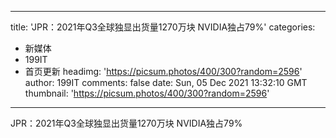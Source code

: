 
---
title: 'JPR：2021年Q3全球独显出货量1270万块 NVIDIA独占79%'
categories: 
 - 新媒体
 - 199IT
 - 首页更新
headimg: 'https://picsum.photos/400/300?random=2596'
author: 199IT
comments: false
date: Sun, 05 Dec 2021 13:32:10 GMT
thumbnail: 'https://picsum.photos/400/300?random=2596'
---

<div>   
JPR：2021年Q3全球独显出货量1270万块 NVIDIA独占79%  
</div>
            